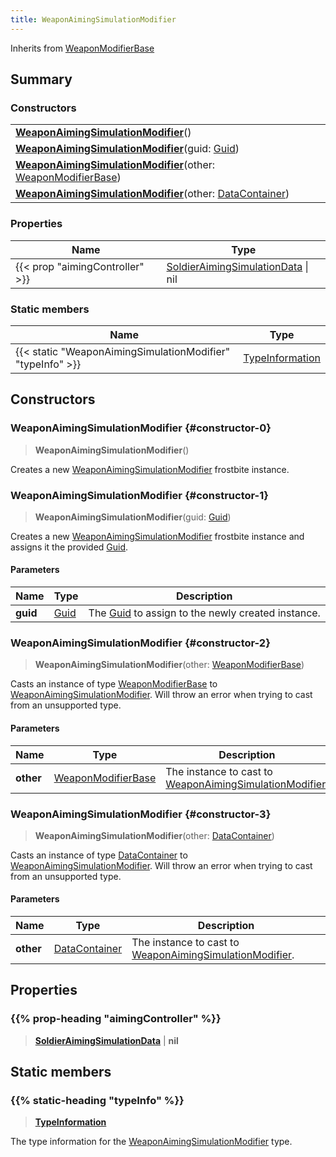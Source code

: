 ```yaml
---
title: WeaponAimingSimulationModifier
---
```


Inherits from [WeaponModifierBase](/vext/ref/fb/weaponmodifierbase)

## Summary

### Constructors

|  |
| --- |
| **[WeaponAimingSimulationModifier](#constructor-0)**() |
| **[WeaponAimingSimulationModifier](#constructor-1)**(guid: [Guid](/vext/ref/shared/type/guid)) |
| **[WeaponAimingSimulationModifier](#constructor-2)**(other: [WeaponModifierBase](/vext/ref/fb/weaponmodifierbase)) |
| **[WeaponAimingSimulationModifier](#constructor-3)**(other: [DataContainer](/vext/ref/shared/type/datacontainer)) |

### Properties

| Name | Type |
| ---- | ---- |
| {{< prop "aimingController" >}} | [SoldierAimingSimulationData](/vext/ref/fb/soldieraimingsimulationdata) \| nil |

### Static members

| Name | Type |
| ---- | ---- |
| {{< static "WeaponAimingSimulationModifier" "typeInfo" >}} | [TypeInformation](/vext/ref/shared/type/typeinformation) |

## Constructors

### WeaponAimingSimulationModifier {#constructor-0}

> **WeaponAimingSimulationModifier**()

Creates a new [WeaponAimingSimulationModifier](/vext/ref/fb/weaponaimingsimulationmodifier) frostbite instance.

### WeaponAimingSimulationModifier {#constructor-1}

> **WeaponAimingSimulationModifier**(guid: [Guid](/vext/ref/shared/type/guid))

Creates a new [WeaponAimingSimulationModifier](/vext/ref/fb/weaponaimingsimulationmodifier) frostbite instance and assigns it the provided [Guid](/vext/ref/shared/type/guid).

#### Parameters

| Name | Type | Description |
| ---- | ---- | ----------- |
| **guid** | [Guid](/vext/ref/shared/type/guid) | The [Guid](/vext/ref/shared/type/guid) to assign to the newly created instance. |

### WeaponAimingSimulationModifier {#constructor-2}

> **WeaponAimingSimulationModifier**(other: [WeaponModifierBase](/vext/ref/fb/weaponmodifierbase))

Casts an instance of type [WeaponModifierBase](/vext/ref/fb/weaponmodifierbase) to [WeaponAimingSimulationModifier](/vext/ref/fb/weaponaimingsimulationmodifier). Will throw an error when trying to cast from an unsupported type.

#### Parameters

| Name | Type | Description |
| ---- | ---- | ----------- |
| **other** | [WeaponModifierBase](/vext/ref/fb/weaponmodifierbase) | The instance to cast to [WeaponAimingSimulationModifier](/vext/ref/fb/weaponaimingsimulationmodifier). |

### WeaponAimingSimulationModifier {#constructor-3}

> **WeaponAimingSimulationModifier**(other: [DataContainer](/vext/ref/shared/type/datacontainer))

Casts an instance of type [DataContainer](/vext/ref/shared/type/datacontainer) to [WeaponAimingSimulationModifier](/vext/ref/fb/weaponaimingsimulationmodifier). Will throw an error when trying to cast from an unsupported type.

#### Parameters

| Name | Type | Description |
| ---- | ---- | ----------- |
| **other** | [DataContainer](/vext/ref/shared/type/datacontainer) | The instance to cast to [WeaponAimingSimulationModifier](/vext/ref/fb/weaponaimingsimulationmodifier). |

## Properties

### {{% prop-heading "aimingController" %}}

> **[SoldierAimingSimulationData](/vext/ref/fb/soldieraimingsimulationdata)** \| **nil**

## Static members

### {{% static-heading "typeInfo" %}}

> **[TypeInformation](/vext/ref/shared/type/typeinformation)**

The type information for the [WeaponAimingSimulationModifier](/vext/ref/fb/weaponaimingsimulationmodifier) type.

